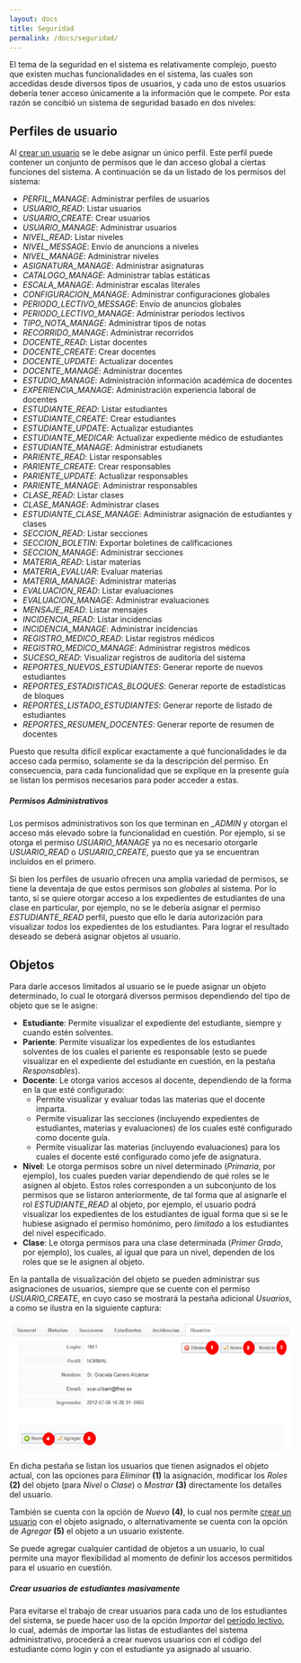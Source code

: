 ```yaml
---
layout: docs
title: Seguridad
permalink: /docs/seguridad/
---
```


El tema de la seguridad en el sistema es relativamente complejo, puesto que existen muchas funcionalidades en el sistema, las cuales
son accedidas desde diversos tipos de usuarios, y cada uno de estos usuarios debería tener acceso únicamente a la información que
le compete. Por esta razón se concibió un sistema de seguridad basado en dos niveles:

## Perfiles de usuario

Al [crear un usuario](/docs/usuarios/#crear_usuario) se le debe asignar un único perfil. Este perfil puede contener un conjunto de permisos
que le dan acceso global a ciertas funciones del sistema. A continuación se da un listado de los permisos del sistema:

- *PERFIL_MANAGE*: Administrar perfiles de usuarios
- *USUARIO_READ*: Listar usuarios
- *USUARIO_CREATE*: Crear usuarios
- *USUARIO_MANAGE*: Administrar usuarios
- *NIVEL_READ*: Listar niveles
- *NIVEL_MESSAGE*: Envío de anuncions a niveles
- *NIVEL_MANAGE*: Administrar niveles
- *ASIGNATURA_MANAGE*: Administrar asignaturas
- *CATALOGO_MANAGE*: Administrar tablas estáticas
- *ESCALA_MANAGE*: Administrar escalas literales
- *CONFIGURACION_MANAGE*: Administrar configuraciones globales
- *PERIODO_LECTIVO_MESSAGE*: Envío de anuncios globales
- *PERIODO_LECTIVO_MANAGE*: Administrar períodos lectivos
- *TIPO_NOTA_MANAGE*: Administrar tipos de notas
- *RECORRIDO_MANAGE*: Administrar recorridos
- *DOCENTE_READ*: Listar docentes
- *DOCENTE_CREATE*: Crear docentes
- *DOCENTE_UPDATE*: Actualizar docentes
- *DOCENTE_MANAGE*: Administrar docentes
- *ESTUDIO_MANAGE*: Administración información académica de docentes
- *EXPERIENCIA_MANAGE*: Administración experiencia laboral de docentes
- *ESTUDIANTE_READ*: Listar estudiantes
- *ESTUDIANTE_CREATE*: Crear estudiantes
- *ESTUDIANTE_UPDATE*: Actualizar estudiantes
- *ESTUDIANTE_MEDICAR*: Actualizar expediente médico de estudiantes
- *ESTUDIANTE_MANAGE*: Administrar estudianets
- *PARIENTE_READ*: Listar responsables
- *PARIENTE_CREATE*: Crear responsables
- *PARIENTE_UPDATE*: Actualizar responsables
- *PARIENTE_MANAGE*: Administrar responsables
- *CLASE_READ*: Listar clases
- *CLASE_MANAGE*: Administrar clases
- *ESTUDIANTE_CLASE_MANAGE*: Administrar asignación de estudiantes y clases
- *SECCION_READ*: Listar secciones
- *SECCION_BOLETIN*: Exportar boletines de calificaciones
- *SECCION_MANAGE*: Administrar secciones
- *MATERIA_READ*: Listar materias
- *MATERIA_EVALUAR*: Evaluar materias
- *MATERIA_MANAGE*: Administrar materias
- *EVALUACION_READ*: Listar evaluaciones
- *EVALUACION_MANAGE*: Administrar evaluaciones
- *MENSAJE_READ*: Listar mensajes
- *INCIDENCIA_READ*: Listar incidencias
- *INCIDENCIA_MANAGE*: Administrar incidencias
- *REGISTRO_MEDICO_READ*: Listar registros médicos
- *REGISTRO_MEDICO_MANAGE*: Administrar registros médicos
- *SUCESO_READ*: Visualizar registros de auditoría del sistema
- *REPORTES_NUEVOS_ESTUDIANTES*: Generar reporte de nuevos estudiantes
- *REPORTES_ESTADISTICAS_BLOQUES*: Generar reporte de estadísticas de bloques
- *REPORTES_LISTADO_ESTUDIANTES*: Generar reporte de listado de estudiantes
- *REPORTES_RESUMEN_DOCENTES*: Generar reporte de resumen de docentes

Puesto que resulta difícil explicar exactamente a qué funcionalidades le da acceso cada permiso, solamente se da la descripción del permiso.
En consecuencia, para cada funcionalidad que se explique en la presente guía se listan los permisos necesarios para poder acceder a estas.

<div class="note">
  <h5>Permisos Administrativos</h5>
  <p>Los permisos administrativos son los que terminan en <i>_ADMIN</i> y otorgan el acceso más elevado sobre la funcionalidad en cuestión.
    Por ejemplo, si se otorga el permiso <i>USUARIO_MANAGE</i> ya no es necesario otorgarle <i>USUARIO_READ</i> o <i>USUARIO_CREATE</i>, 
    puesto que ya se encuentran incluidos en el primero.</p>
</div>

Si bien los perfiles de usuario ofrecen una amplia variedad de permisos, se tiene la deventaja de que estos permisos son *globales* al 
sistema. Por lo tanto, si se quiere otorgar acceso a los expedientes de estudiantes de una clase en particular, por ejemplo, no se le 
debería asignar el permiso *ESTUDIANTE_READ* perfil, puesto que ello le daría autorización para visualizar *todos* los expedientes
de los estudiantes. Para lograr el resultado deseado se deberá asignar objetos al usuario.

## Objetos

Para darle accesos limitados al usuario se le puede asignar un objeto determinado, lo cual le otorgará diversos permisos dependiendo del 
tipo de objeto que se le asigne:

- **Estudiante**: Permite visualizar el expediente del estudiante, siempre y cuando estén solventes.
- **Pariente**: Permite visualizar los expedientes de los estudiantes solventes de los cuales el pariente es responsable (esto se puede visualizar
  en el expediente del estudiante en cuestión, en la pestaña *Responsables*).
- **Docente**: Le otorga varios accesos al docente, dependiendo de la forma en la que esté configurado:
  - Permite visualizar y evaluar todas las materias que el docente imparta.
  - Permite visualizar las secciones (incluyendo expedientes de estudiantes, materias y evaluaciones) de los cuales esté configurado como docente guía.
  - Permite visualizar las materias (incluyendo evaluaciones) para los cuales el docente esté configurado como jefe de asignatura.
- **Nivel**: Le otorga permisos sobre un nivel determinado (*Primaria*, por ejemplo), los cuales pueden variar dependiendo de qué roles se le asignen al objeto. 
  Estos roles corresponden a un subconjunto de los permisos que se listaron anteriormente, de tal forma que al asignarle el rol *ESTUDIANTE_READ* al objeto, 
  por ejemplo, el usuario podrá visualizar los expedientes de los estudiantes de igual forma que si se le hubiese asignado el permiso homónimo, pero *limitado* a los
  estudiantes del nivel especificado.
- **Clase**: Le otorga permisos para una clase determinada (*Primer Grado*, por ejemplo), los cuales, al igual que para un nivel, dependen de los roles que
  se le asignen al objeto.

En la pantalla de visualización del objeto se pueden administrar sus asignaciones de usuarios, siempre que se cuente con el permiso *USUARIO_CREATE*,
en cuyo caso se mostrará la pestaña adicional *Usuarios*, a como se ilustra en la siguiente captura:

![objeto](/img/docs/seguridad_objetos.png)

En dicha pestaña se listan los usuarios que tienen asignados el objeto actual, con las opciones para *Eliminar* **(1)** la asignación, modificar los *Roles* **(2)**
del objeto (para *Nivel* o *Clase*) o *Mostrar* **(3)** directamente los detalles del usuario.

También se cuenta con la opción de *Nuevo* **(4)**, lo cual nos permite [crear un usuario](/docs/usuarios/#crear_usuario) con el objeto asignado, o 
alternativamente se cuenta con la opción de *Agregar* **(5)** el objeto a un usuario existente.

Se puede agregar cualquier cantidad de objetos a un usuario, lo cual permite una mayor flexibilidad al momento de definir los accesos
permitidos para el usuario en cuestión.

<div class="note">
  <h5>Crear usuarios de estudiantes masivamente</h5>
  <p>Para evitarse el trabajo de crear usuarios para cada uno de los estudiantes del sistema, se puede hacer uso de la opción <i>Importar</i> 
    del <a href="/docs/periodos_lectivos/#importar">periodo lectivo</a>, lo cual, además de importar las listas de estudiantes del sistema administrativo,
    procederá a crear nuevos usuarios con el código del estudiante como login y con el estudiante ya asignado al usuario.</p>
</div>
